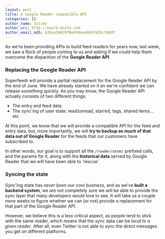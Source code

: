 ```yaml
---
layout: post
title: A Google Reader Compatible API
categories: []
author_name: Julien
author_uri: http://ouvre-boite.com
author_email_md5: b30ce50678f0e934eaa6697425c59dd7
---
```


As we're been providing APIs to build feed readers for years now, last week, we saw a flock of people coming to us and asking if we could help them overcome the disparition of the **Google Reader API**.

### Replacing the Google Reader API

Superfeedr will provide a partial replacement for the Google Reader API by the end of June. We have already started on it an we're confident we can release something quickly. As you may know, the Google Reader API actually consists of two different things:

* The entry and feed data.
* The sync'ing of user state: read/unread, starred, tags, shared items... etc

At this point, we know that we will provide a compatible API for the feed and entry data, but, more importantly, we will **try to backup as much of that data out of Google Reader** for the feeds that our customers have subscribed to.

In other words, our goal is to support all the <code>/reader/atom/</code> prefixed calls, and the params for it, along with the **historical data** served by Google Reader that we will have been able to 'rescue'.

### Syncing the state

Sync'ing state has *never been our core business*, and as we've **built a backend system**, we are not completely sure we will be able to provide the sync layer that many developers would love to see. It will take us a couple more weeks to figure whether we can (or not) provide a replacement for that part of the Google Reader API.

However, we believe this is a less critical aspect, as people tend to stick with the same reader, which means that the sync data can be *local to a given reader*. After all, even Twitter is not able to sync the direct messages you get on different platforms.










